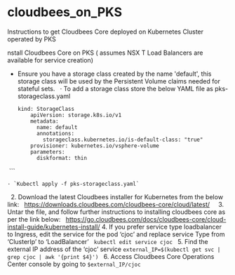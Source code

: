 # cloudbees_on_PKS
Instructions to get Cloudbees Core deployed on Kubernetes Cluster operated by PKS

nstall Cloudbees Core on PKS ( assumes NSX T Load Balancers are available for service creation)


* Ensure you have a storage class created by the name 'default', this storage class will be used by the Persistent Volume claims needed for stateful sets.
 
	· To add a storage class store the below YAML file as pks-storageclass.yaml
	```yaml\
    kind: StorageClass
		apiVersion: storage.k8s.io/v1
		metadata:
		  name: default
		  annotations:
		    storageclass.kubernetes.io/is-default-class: "true"
		provisioner: kubernetes.io/vsphere-volume
		parameters:
		  diskformat: thin
 ```
 
	· `Kubectl apply -f pks-storageclass.yaml`
 
2. Download the latest Cloudbees installer for Kubernetes from the below link:
 
https://downloads.cloudbees.com/cloudbees-core/cloud/latest/
 
 
3. Untar the file, and follow further instructions to installing cloudbees core as per the link below:
 
     https://go.cloudbees.com/docs/cloudbees-core/cloud-install-guide/kubernetes-install/
4. If you prefer service type loadbalancer to Ingress, edit the service for the pod ‘cjoc’ and replace service Type from ‘ClusterIp’ to ‘LoadBalancer’
 
	`kubectl edit service cjoc`
 
5. Find the external IP address of the ‘cjoc’ service
	`external_IP=$(kubectl get svc | grep cjoc | awk '{print $4}')`
 
6. Access Cloudbees Core Operations Center console by going to `$external_IP/cjoc`
